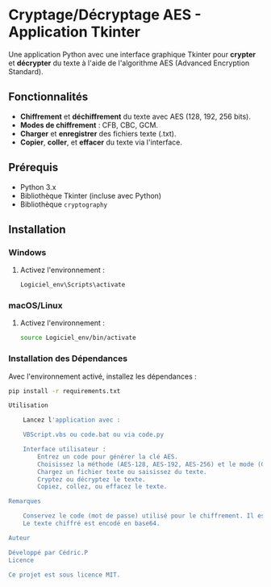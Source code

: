 # Cryptage/Décryptage AES - Application Tkinter

Une application Python avec une interface graphique Tkinter pour **crypter** et **décrypter** du texte à l'aide de l'algorithme AES (Advanced Encryption Standard).

## Fonctionnalités

- **Chiffrement** et **déchiffrement** du texte avec AES (128, 192, 256 bits).
- **Modes de chiffrement** : CFB, CBC, GCM.
- **Charger** et **enregistrer** des fichiers texte (.txt).
- **Copier**, **coller**, et **effacer** du texte via l'interface.

## Prérequis

- Python 3.x
- Bibliothèque Tkinter (incluse avec Python)
- Bibliothèque `cryptography`

## Installation

### Windows

1. Activez l'environnement :

    ```bash
    Logiciel_env\Scripts\activate
    ```

### macOS/Linux

1. Activez l'environnement :

    ```bash
    source Logiciel_env/bin/activate
    ```

### Installation des Dépendances

Avec l'environnement activé, installez les dépendances :

```bash
pip install -r requirements.txt

Utilisation

    Lancez l'application avec :

    VBScript.vbs ou code.bat ou via code.py

    Interface utilisateur :
        Entrez un code pour générer la clé AES.
        Choisissez la méthode (AES-128, AES-192, AES-256) et le mode (CFB, CBC, GCM).
        Chargez un fichier texte ou saisissez du texte.
        Cryptez ou décryptez le texte.
        Copiez, collez, ou effacez le texte.

Remarques

    Conservez le code (mot de passe) utilisé pour le chiffrement. Il est indispensable pour le décryptage.
    Le texte chiffré est encodé en base64.

Auteur

Développé par Cédric.P
Licence

Ce projet est sous licence MIT.

